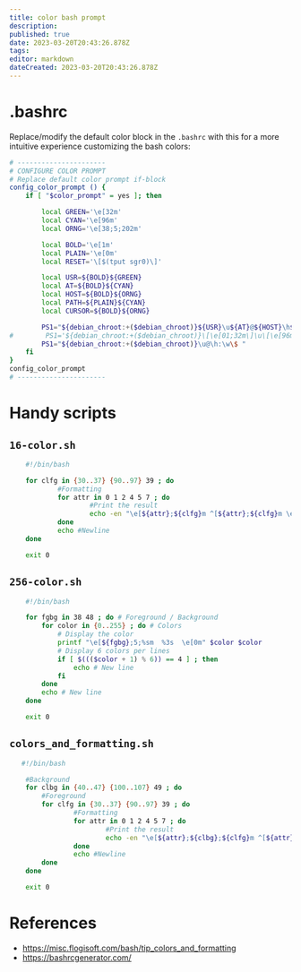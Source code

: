 ```yaml
---
title: color bash prompt
description: 
published: true
date: 2023-03-20T20:43:26.878Z
tags: 
editor: markdown
dateCreated: 2023-03-20T20:43:26.878Z
---
```


# .bashrc

Replace/modify the default color block in the `.bashrc` with this for a more intuitive experience customizing the bash colors:
```bash
# ----------------------
# CONFIGURE COLOR PROMPT
# Replace default color prompt if-block
config_color_prompt () {
    if [ "$color_prompt" = yes ]; then

        local GREEN='\e[32m'
        local CYAN='\e[96m'
        local ORNG='\e[38;5;202m'

        local BOLD='\e[1m'
        local PLAIN='\e[0m'
        local RESET='\[$(tput sgr0)\]'

        local USR=${BOLD}${GREEN}
        local AT=${BOLD}${CYAN}
        local HOST=${BOLD}${ORNG}
        local PATH=${PLAIN}${CYAN}
        local CURSOR=${BOLD}${ORNG}

        PS1="${debian_chroot:+($debian_chroot)}${USR}\u${AT}@${HOST}\h${PATH} \w ${CURSOR}\$${RESET} "
#        PS1='${debian_chroot:+($debian_chroot)}\[\e[01;32m\]\u\[\e[96m\]@\[\e[01;95m\]\h\[\e[96m\] \w \[\e[01;95m\]\$\$    else
        PS1="${debian_chroot:+($debian_chroot)}\u@\h:\w\$ "
    fi
}
config_color_prompt
# ----------------------
```
# Handy scripts

## `16-color.sh`
```bash
    #!/bin/bash

    for clfg in {30..37} {90..97} 39 ; do
            #Formatting
            for attr in 0 1 2 4 5 7 ; do
                    #Print the result
                    echo -en "\e[${attr};${clfg}m ^[${attr};${clfg}m \e[0m"
            done
            echo #Newline
    done

    exit 0
```

## `256-color.sh`
```bash
    #!/bin/bash

    for fgbg in 38 48 ; do # Foreground / Background
        for color in {0..255} ; do # Colors
            # Display the color
            printf "\e[${fgbg};5;%sm  %3s  \e[0m" $color $color
            # Display 6 colors per lines
            if [ $((($color + 1) % 6)) == 4 ] ; then
                echo # New line
            fi
        done
        echo # New line
    done

    exit 0
```

##  `colors_and_formatting.sh`
```bash
   #!/bin/bash

    #Background
    for clbg in {40..47} {100..107} 49 ; do
        #Foreground
        for clfg in {30..37} {90..97} 39 ; do
                #Formatting
                for attr in 0 1 2 4 5 7 ; do
                        #Print the result
                        echo -en "\e[${attr};${clbg};${clfg}m ^[${attr};${clbg};${clfg}m \e[0m"
                done
                echo #Newline
        done
    done

    exit 0
```

# References
* https://misc.flogisoft.com/bash/tip_colors_and_formatting
* https://bashrcgenerator.com/